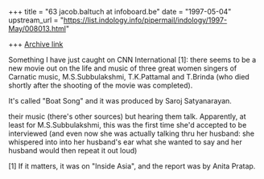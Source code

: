 +++
title = "63 jacob.baltuch at infoboard.be"
date = "1997-05-04"
upstream_url = "https://list.indology.info/pipermail/indology/1997-May/008013.html"

+++
[Archive link](https://list.indology.info/pipermail/indology/1997-May/008013.html)

Something I have just caught on CNN International [1]: there seems to be
a new movie out on the life and music of three great women singers of
Carnatic music, M.S.Subbulakshmi, T.K.Pattamal and T.Brinda (who died shortly
after the shooting of the movie was completed).

It's called "Boat Song" and it was produced by Saroj Satyanarayan.

their music (there's other sources) but hearing them talk. Apparently, at least
for M.S.Subbulakshmi, this was the first time she'd accepted to be interviewed
(and even now she was actually talking thru her husband: she whispered into
into her husband's ear what she wanted to say and her husband would then
repeat it out loud)

[1] If it matters, it was on "Inside Asia", and the report was by Anita Pratap.







